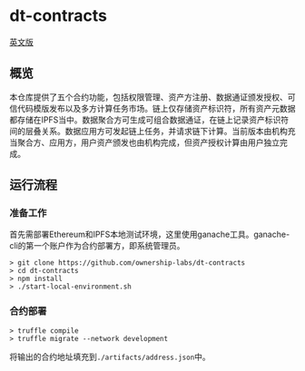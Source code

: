 # dt-contracts

[英文版](./README.md)

## 概览

本仓库提供了五个合约功能，包括权限管理、资产方注册、数据通证颁发授权、可信代码模版发布以及多方计算任务市场。链上仅存储资产标识符，所有资产元数据都存储在IPFS当中。数据聚合方可生成可组合数据通证，在链上记录资产标识符间的层叠关系。数据应用方可发起链上任务，并请求链下计算。当前版本由机构充当聚合方、应用方，用户资产颁发也由机构完成，但资产授权计算由用户独立完成。

## 运行流程

### 准备工作

首先需部署Ethereum和IPFS本地测试环境，这里使用ganache工具。ganache-cli的第一个账户作为合约部署方，即系统管理员。
```shell
> git clone https://github.com/ownership-labs/dt-contracts
> cd dt-contracts
> npm install
> ./start-local-environment.sh
```

### 合约部署

```shell
> truffle compile
> truffle migrate --network development
```

将输出的合约地址填充到`./artifacts/address.json`中。